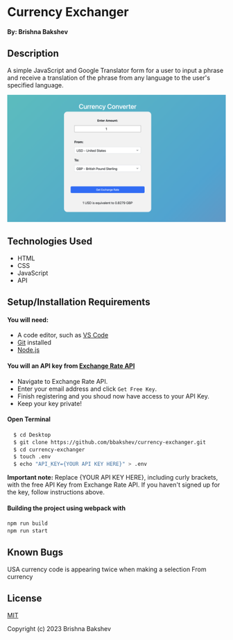 # Currency Exchanger

#### By: **Brishna Bakshev**

## Description

A simple JavaScript and Google Translator form for a user to input a phrase and receive a translation of the phrase from any language to the user's specified language. 

![final screen](/src/assets/images/ui.png)

## Technologies Used

* HTML
* CSS
* JavaScript
* API

## Setup/Installation Requirements

#### You will need:
* A code editor, such as [VS Code](https://code.visualstudio.com/)
* [Git](https://github.com/) installed
* [Node.js](https://nodejs.org/en/)

#### You will an API key from [**Exchange Rate API**](https://www.exchangerate-api.com/)
* Navigate to Exchange Rate API.
* Enter your email address and click ```Get Free Key```.
* Finish registering and you shoud now have access to your API Key.
* Keep your key private!

#### Open Terminal
```sh
  $ cd Desktop
  $ git clone https://github.com/bbakshev/currency-exchanger.git
  $ cd currency-exchanger
  $ touch .env
  $ echo "API_KEY={YOUR API KEY HERE}" > .env
```
**Important note:** Replace {YOUR API KEY HERE}, including curly brackets, with the free API Key from Exchange Rate API. If you haven't signed up for the key, follow instructions above.

#### Building the project using webpack with
```sh
npm run build
npm run start
```
## Known Bugs

USA currency code is appearing twice when making a selection From currency 

## License

[MIT](https://github.com/noh24/currency-converter/blob/main/license.txt)

Copyright (c) 2023 Brishna Bakshev